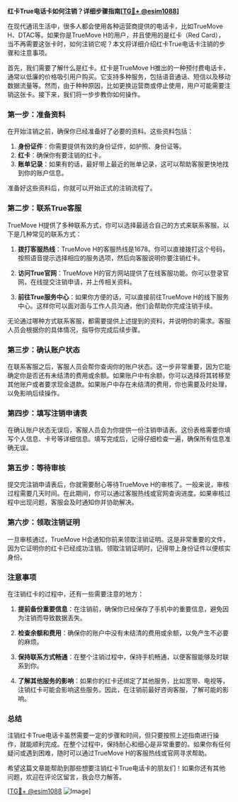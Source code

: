 **红卡True电话卡如何注销？详细步骤指南[[TG💪+ @esim1088](https://t.me/s/esim1088)]**

在现代通讯生活中，很多人都会使用各种运营商提供的电话卡，比如TrueMove H、DTAC等。如果你是TrueMove H的用户，并且使用的是红卡（Red Card），当不再需要这张卡时，如何注销它呢？本文将详细介绍红卡True电话卡注销的步骤和注意事项。

首先，我们需要了解什么是红卡。红卡是TrueMove H推出的一种预付费电话卡，通常以低廉的价格吸引用户购买。它支持多种服务，包括语音通话、短信以及移动数据流量等。然而，由于种种原因，比如更换运营商或停止使用，用户可能需要注销这张卡。接下来，我们将一步步教你如何操作。

### 第一步：准备资料

在开始注销之前，确保你已经准备好了必要的资料。这些资料包括：

1. **身份证件**：你需要提供有效的身份证件，如护照、身份证等。
2. **红卡**：确保你有要注销的红卡。
3. **账单记录**：如果有的话，最好带上最近的账单记录，这可以帮助客服更快地找到你的账户信息。

准备好这些资料后，你就可以开始正式的注销流程了。

### 第二步：联系True客服

TrueMove H提供了多种联系方式，你可以选择最适合自己的方式来联系客服。以下是几种常见的联系方式：

1. **拨打客服热线**：TrueMove H的客服热线是1678。你可以直接拨打这个号码，按照语音提示选择相应的服务选项，然后向客服说明你要注销红卡。
   
2. **访问True官网**：TrueMove H的官方网站提供了在线客服功能。你可以登录官网，在线提交注销申请，并上传相关资料。

3. **前往True服务中心**：如果你方便的话，可以直接前往TrueMove H的线下服务中心。这样你可以面对面与工作人员沟通，他们会帮助你完成注销手续。

无论通过哪种方式联系客服，都需要提供上述提到的资料，并说明你的需求。客服人员会根据你的具体情况，指导你完成后续步骤。

### 第三步：确认账户状态

在联系客服之后，客服人员会帮你查询你的账户状态。这一步非常重要，因为它能确定你是否还有未结清的费用或余额。如果账户中有余额，你可以选择将其转移至其他账户或者要求现金退款。如果账户中存在未结清的费用，你也需要及时处理，以免影响后续操作。

### 第四步：填写注销申请表

在确认账户状态无误后，客服人员会为你提供一份注销申请表。这份表格需要你填写个人信息、卡号等详细信息。填写完成后，记得仔细检查一遍，确保所有信息准确无误。

### 第五步：等待审核

提交完注销申请表后，你就需要耐心等待TrueMove H的审核了。一般来说，审核过程需要几天时间。在此期间，你可以通过客服热线或官网查询进度。如果审核过程中出现问题，客服会及时通知你并协助解决。

### 第六步：领取注销证明

一旦审核通过，TrueMove H会通知你前来领取注销证明。这是非常重要的文件，因为它证明你的红卡已经成功注销。领取注销证明时，记得带上身份证件以便核实身份。

### 注意事项

在注销红卡的过程中，还有一些需要注意的地方：

1. **提前备份重要信息**：在注销前，确保你已经保存了手机中的重要信息，避免因为注销而导致数据丢失。

2. **检查余额和费用**：确保你的账户中没有未结清的费用或余额，以免产生不必要的麻烦。

3. **保持联系方式畅通**：在整个注销过程中，保持手机畅通，以便客服能够及时联系到你。

4. **了解其他服务的影响**：如果你的红卡还绑定了其他服务，比如宽带、电视等，注销红卡可能会影响这些服务。因此，在注销前最好咨询客服，了解可能的影响。

### 总结

注销红卡True电话卡虽然需要一定的步骤和时间，但只要按照上述指南进行操作，就能顺利完成。在整个过程中，保持耐心和细心是非常重要的。如果你有任何疑问或遇到困难，随时可以通过TrueMove H的客服热线或官网寻求帮助。

希望这篇文章能帮助到那些想要注销红卡True电话卡的朋友们！如果你还有其他问题，欢迎在评论区留言，我会尽力解答。

[[TG💪+ @esim1088](https://t.me/s/esim1088) ![Image](https://i.postimg.cc/4NQfJmqS/Snipaste-2025-05-13-00-14-12.png)]